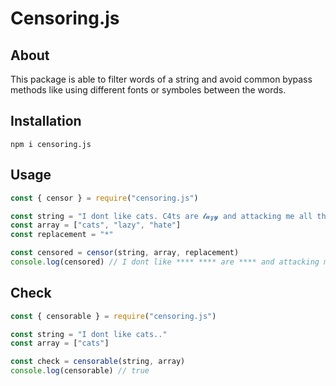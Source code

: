 # Censoring.js

## About
This package is able to filter words of a string and avoid common bypass methods like using different fonts or symboles between the words.

## Installation
```
npm i censoring.js
```

## Usage
```js
const { censor } = require("censoring.js")

const string = "I dont like cats. C4ts are 𝓵𝓪𝔃𝔂 and attacking me all the time! I h-a.te them.."
const array = ["cats", "lazy", "hate"]
const replacement = "*"

const censored = censor(string, array, replacement)
console.log(censored) // I dont like **** **** are **** and attacking me all the time! I **** them..
```

## Check
```js
const { censorable } = require("censoring.js")

const string = "I dont like cats.."
const array = ["cats"]

const check = censorable(string, array)
console.log(censorable) // true
```
